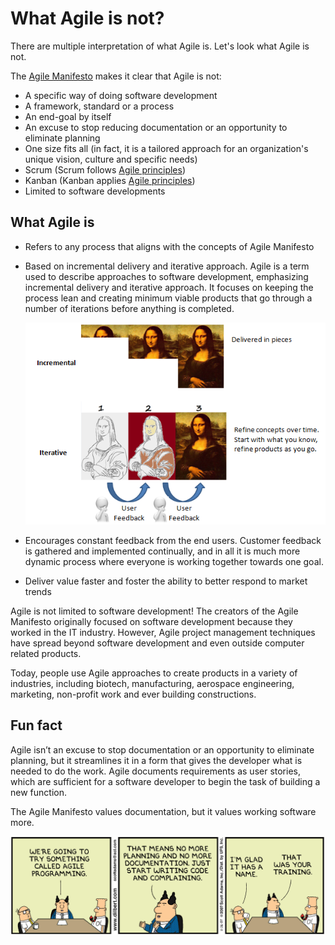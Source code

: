 # What Agile is not?

There are multiple interpretation of what Agile is. Let's look what Agile is not.

The [Agile Manifesto](./manifesto.md) makes it clear that Agile is not:

- A specific way of doing software development
- A framework, standard or a process
- An end-goal by itself
- An excuse to stop reducing documentation or an opportunity to eliminate planning
- One size fits all (in fact, it is a tailored approach for an organization's unique vision, culture and specific needs)
- Scrum (Scrum follows [Agile principles](./principles.md))
- Kanban (Kanban applies [Agile principles](./principles.md))
- Limited to software developments

## What Agile is

- Refers to any process that aligns with the concepts of Agile Manifesto
- Based on incremental delivery and iterative approach. Agile is a term used to describe approaches to software development, emphasizing incremental delivery and iterative approach. It focuses on keeping the process lean and creating minimum viable products that go through a number of iterations before anything is completed.

    ![Agile iterative and incremental](../images/agile-interactive.png)

- Encourages constant feedback from the end users. Customer feedback is gathered and implemented continually, and in all it is much more dynamic process where everyone is working together towards one goal.
- Deliver value faster and foster the ability to better respond to market trends

Agile is not limited to software development! The creators of the Agile Manifesto originally focused on software development because they worked in the IT industry. However, Agile project management techniques have spread beyond software development and even outside computer related products. 

Today, people use Agile approaches to create products in a variety of industries, including biotech, manufacturing, aerospace engineering, marketing, non-profit work and ever building constructions.

## Fun fact
Agile isn’t an excuse to stop documentation or an opportunity to eliminate planning, but it streamlines it in a form that gives the developer what is needed to do the work. Agile documents requirements as user stories, which are sufficient for a software developer to begin the task of building a new function.

The Agile Manifesto values documentation, but it values working software more.

![DILBERT © 2003 Scott Adams. All rights reserved.](../images/Dilbert_Training_Agile_Programming.png)